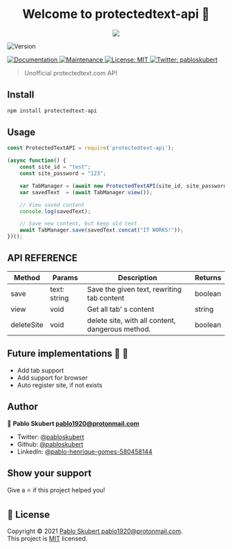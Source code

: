 <h1 align="center">Welcome to protectedtext-api 👋</h1>
<p>
  <p align="center">
  <img src="https://ostechnix.com/wp-content/uploads/2018/11/protected-text.png" />
</p>
<img alt="Version" src="https://img.shields.io/badge/version-1.0.0-blue.svg?cacheSeconds=2592000" />
<p>
  <a href="https://github.com/pabloskubert/protectedtext-api#readme" target="_blank">
    <img alt="Documentation" src="https://img.shields.io/badge/documentation-yes-brightgreen.svg" />
  </a>
  <a href="https://github.com/pabloskubert/protectedtext-api/graphs/commit-activity" target="_blank">
    <img alt="Maintenance" src="https://img.shields.io/badge/Maintained%3F-yes-green.svg" />
  </a>
  <a href="https://github.com/pabloskubert/protectedtext-api/blob/master/LICENSE" target="_blank">
    <img alt="License: MIT" src="https://img.shields.io/github/license/pabloskubert/protectedtext-api" />
  </a>
  <a href="https://twitter.com/pabloskubert" target="_blank">
    <img alt="Twitter: pabloskubert" src="https://img.shields.io/twitter/follow/pabloskubert.svg?style=social" />
  </a>
</p>

> Unofficial protectedtext.com API

## Install

```sh
npm install protectedtext-api
```

## Usage
```javascript
const ProtectedTextAPI = require('protectedtext-api');

(async function() {
    const site_id = "test";
    const site_password = "123";

    var TabManager = (await new ProtectedTextAPI(site_id, site_password).loadTabs());
    var savedText  = (await TabManager.view());

    // View saved content
    console.log(savedText);

    // Save new content, but keep old text
    await TabManager.save(savedText.concat("IT WORKS!"));
})();
```
## API REFERENCE
<table>
<thead>
  <tr>
    <th>Method</th>
    <th>Params</th>
    <th>Description</th>
    <th>Returns</th>
  </tr>
</thead>
<tbody>
  <tr>
    <td>save</td>
    <td>text: string</td>
    <td>Save the given text, rewriting tab content</td>
    <td>boolean</td>
  </tr>
  <tr>
    <td>view</td>
    <td>void</td>
    <td>Get all tab' s content</td>
    <td>string</td>
  </tr>
  <tr>
    <td>deleteSite</td>
    <td>void</td>
    <td>delete site, with all content, dangerous method.</td>
    <td>boolean</td>
  </tr>
</tbody>
</table>

## Future implementations :rocket:	:rocket:
 - Add tab support
 - Add support for browser
 - Auto register site, if not exists

## Author

👤 **Pablo Skubert <pablo1920@protonmail.com>**

* Twitter: [@pabloskubert](https://twitter.com/pabloskubert)
* Github: [@pabloskubert](https://github.com/pabloskubert)
* LinkedIn: [@pablo-henrique-gomes-580458144](https://linkedin.com/in/pablo-henrique-gomes-580458144)

## Show your support

Give a ⭐️ if this project helped you!

## 📝 License

Copyright © 2021 [Pablo Skubert <pablo1920@protonmail.com>](https://github.com/pabloskubert).<br />
This project is [MIT](https://github.com/pabloskubert/protectedtext-api/blob/master/LICENSE) licensed.
